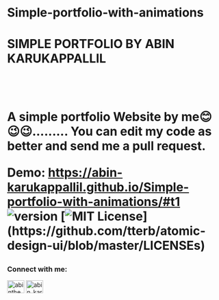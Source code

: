 # Simple-portfolio-with-animations

<h1>SIMPLE PORTFOLIO BY ABIN KARUKAPPALLIL<h1>
  <br>
  
A simple portfolio Website by me😊😉😉.........
You can edit my code as better and send me a pull request.


Demo: https://abin-karukappallil.github.io/Simple-portfolio-with-animations/#t1
![version](ttps://img.shields.io/badge/version-1.0-green)
[![MIT License](https://img.shields.io/apm/l/atomic-design-ui.svg?)](https://github.com/tterb/atomic-design-ui/blob/master/LICENSEs)
<h3 align="left">Connect with me:</h3>
<p align="left">
<a href="https://twitter.com/abinthehecker" target="blank"><img align="center" src="https://raw.githubusercontent.com/rahuldkjain/github-profile-readme-generator/master/src/images/icons/Social/twitter.svg" alt="abinthehecker" height="30" width="40" /></a>
<a href="https://www.instagram.com/abin_karukappallil/" target="blank"><img align="center" src="https://raw.githubusercontent.com/rahuldkjain/github-profile-readme-generator/master/src/images/icons/Social/instagram.svg" alt="abin_karukappallil" height="30" width="40" /></a>
</p>
    
